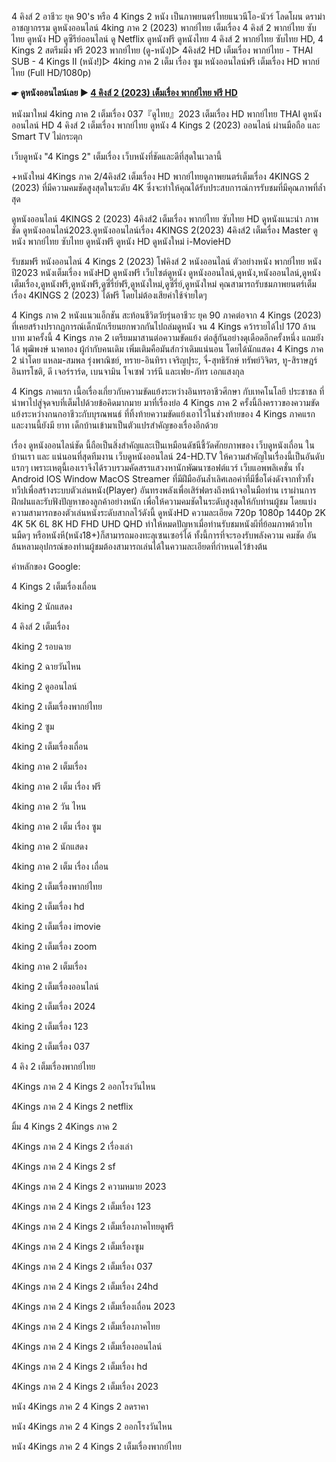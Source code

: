 4 คิงส์ 2 อาชีวะ ยุค 90's หรือ 4 Kings 2 หนัง เป็นภาพยนตร์ไทยแนวนีโอ-นัวร์ โลดโผน ดราม่า อาชญากรรม ดูหนังออนไลน์ 4king ภาค 2 (2023) พากย์ไทย เต็มเรื่อง 4 คิงส์ 2 พากย์ไทย ซับไทย ดูหนัง HD ดูซีรีย์ออนไลน์ ดู Netflix ดูหนังฟรี ดูหนังไทย 4 คิงส์ 2 พากย์ไทย ซับไทย HD, 4 Kings 2 สตรีมมิ่ง ฟรี 2023 พากย์ไทย (ดู-หนัง)▷ 4คิงส์2 HD เต็มเรื่อง พากย์ไทย - THAI SUB - 4 Kings II (หนัง!)▷ 4king ภาค 2 เต็ม เรื่อง ซูม หนังออนไลน์ฟรี เต็มเรื่อง HD พากย์ไทย (Full HD/1080p)

**☛ ดูหนังออนไลน์เลย ▶ [4 คิงส์ 2 (2023) เต็มเรื่อง พากย์ไทย ฟรี HD](https://movieszone.club/th/968232/4-kings-ii.html)**

หนังมาใหม่ 4king ภาค 2 เต็มเรื่อง 037『ดูไทย』2023 เต็มเรื่อง HD พากย์ไทย THAI ดูหนังออนไลน์ HD 4 คิงส์ 2 เต็มเรื่อง พากย์ไทย ดูหนัง 4 Kings 2 (2023) ออนไลน์ ผ่านมือถือ และ Smart TV ไม่กระตุก

เว็บดูหนัง "4 Kings 2" เต็มเรื่อง เว็บหนังที่ชัดและดีที่สุดในเวลานี้

+หนังใหม่ 4Kings ภาค 2/4คิงส์2 เต็มเรื่อง HD พากย์ไทยดูภาพยนตร์เต็มเรื่อง 4KINGS 2 (2023) ที่มีความคมชัดสูงสุดในระดับ 4K ซึ่งจะทำให้คุณได้รับประสบการณ์การรับชมที่มีคุณภาพที่ล้ำสุด

ดูหนังออนไลน์ 4KINGS 2 (2023) 4คิงส์2 เต็มเรื่อง พากย์ไทย ซับไทย HD ดูหนังแนะนำ ภาพชัด ดูหนังออนไลน์2023.ดูหนังออนไลน์เรื่อง 4KINGS 2(2023) 4คิงส์2 เต็มเรื่อง Master ดูหนัง พากย์ไทย ซับไทย ดูหนังฟรี ดูหนัง HD ดูหนังใหม่ i-MovieHD

รับชมฟรี หนังออนไลน์ 4 Kings 2 (2023) โฟคิงส์ 2 หนังออนไลน์ ตัวอย่างหนัง พากย์ไทย หนังปี2023 หนังเต็มเรื่อง หนังHD ดูหนังฟรี เว็บไซต์ดูหนัง ดูหนังออนไลน์,ดูหนัง,หนังออนไลน์,ดูหนังเต็มเรื่อง,ดูหนังฟรี,ดูหนังฟรี,ดูซี่รี่ย์ฟรี,ดูหนังใหม่,ดูซี่รี่ย์,ดูหนังใหม่ คุณสามารถรับชมภาพยนตร์เต็มเรื่อง 4KINGS 2 (2023) ได้ฟรี โดยไม่ต้องเสียค่าใช้จ่ายใดๆ

4 Kings ภาค 2 หนังแนวแอ็กชัน สะท้อนชีวิตวัยรุ่นอาชีวะ ยุค 90 ภาคต่อจาก 4 Kings (2023) ที่เคยสร้างปรากฏการณ์เด็กนักเรียนยกพวกกันไปถล่มดูหนัง จน 4 Kings คว้ารายได้ไป 170 ล้านบาท มาครั้งนี้ 4 Kings ภาค 2 เตรียมมาสานต่อความขัดแย้ง ต่อสู้กันอย่างดุเดือดอีกครั้งหนึ่ง แถมยังได้ พุฒิพงษ์ นาคทอง ผู้กำกับคนเดิม เพิ่มเติมคือมันส์กว่าเดิมแน่นอน โดยได้นักแสดง 4 Kings ภาค 2 นำโดย แหลม-สมพล รุ่งพาณิชย์, ทราย-อินทิรา เจริญปุระ, จี๋-สุทธิรักษ์ ทรัพย์วิจิตร, ทู-สิราษฎร์ อินทรโชติ, ดี เจอร์ราร์ด, เบนจามิน โจเซฟ วาร์นี และเฟย-ภัทร เอกแสงกุล

4 Kings ภาคแรก เนื้อเรื่องเกี่ยวกับความขัดแย้งระหว่างอินทรอาชีวศึกษา กับเทคโนโลยี ประชาชล ที่นำพาไปสู่จุดจบที่เต็มไปด้วยข้อคิดมากมาย มาที่เรื่องย่อ 4 Kings ภาค 2 ครั้งนี้ถึงคราวของความขัดแย้งระหว่างกนกอาชีวะกับบุรณพนธ์ ที่ทิ้งท้ายความขัดแย้งเอาไว้ในช่วงท้ายของ 4 Kings ภาคแรก และงานนี้ยังมี ยาท เด็กบ้านเข้ามาเป็นตัวแปรสำคัญของเรื่องอีกด้วย

เรื่อง ดูหนังออนไลน์ชัด นี้ถือเป็นสิ่งสำคัญและเป็นเหมือนดัชนีชี้วัดศักยภาพของ เว็บดูหนังเถื่อน ในบ้านเรา และ แน่นอนที่สุดทีมงาน เว็บดูหนังออนไลน์ 24-HD.TV ให้ความสำคัญในเรื่องนี้เป็นอันดับแรกๆ เพราะเหตุนี้เองเราจึงได้รวบรวมคัดสรรแสวงหานักพัฒนาซอฟต์แวร์ เว็บแอพพลิเคชั่น ทั้ง Android IOS Window MacOS Streamer ที่มีฝีมืออันล้ำเลิศเลอค่าที่มีชื่อโด่งดังจากทั่วทั้งทวีปเพื่อสร้างระบบตัวเล่นหนัง(Player) อันทรงพลังเพื่อเสิร์ฟตรงถึงหน้าจอในมือท่าน เราผ่านการฝึกฝนและรับฟังปัญหาของลูกค้าอย่างหนัก เพื่อให้ความคมชัดในระดับสูงสุดให้กับท่านผู้ชม โดยแบ่งความสามารถของตัวเล่นหนังระดับสากลไว้ดังนี้ ดูหนังHD ความละเอียด 720p 1080p 1440p 2K 4K 5K 6L 8K HD FHD UHD QHD ทำให้หมดปัญหาเมื่อท่านรับชมหนังผีที่ย้อมภาพด้วยโทนมืดๆ หรือหนังหี(หนัง18+)ก็สามารถมองทะลุเซนเซอร์ได้ ทั้งนี้การที่จะรองรับพลังความ คมชัด อันล้นหลามอุปกรณ์ของท่านผู้ชมต้องสามารถเล่นได้ในความละเอียดที่กำหนดไว้ข้างต้น

คำหลักของ Google:

4 Kings 2 เต็มเรื่องเถื่อน

4king 2 นักแสดง

4 คิงส์ 2 เต็มเรื่อง

4king 2 รอบฉาย

4king 2 ฉายวันไหน

4king 2 ดูออนไลน์

4king 2 เต็มเรื่องพากย์ไทย

4king 2 ซูม

4king 2 เต็มเรื่องเถื่อน

4king ภาค 2 เต็มเรื่อง

4king ภาค 2 เต็ม เรื่อง ฟรี

4king ภาค 2 วัน ไหน

4king ภาค 2 เต็ม เรื่อง ซูม

4king ภาค 2 นักแสดง

4king ภาค 2 เต็ม เรื่อง เถื่อน

4king 2 เต็มเรื่องพากย์ไทย

4king 2 เต็มเรื่อง hd

4king 2 เต็มเรื่อง imovie

4king 2 เต็มเรื่อง zoom

4king ภาค 2 เต็มเรื่อง

4king 2 เต็มเรื่องออนไลน์

4king 2 เต็มเรื่อง 2024

4king 2 เต็มเรื่อง 123

4king 2 เต็มเรื่อง 037

4 คิง 2 เต็มเรื่องพากย์ไทย

4Kings ภาค 2 4 Kings 2 ออกโรงวันไหน

4Kings ภาค 2 4 Kings 2 netflix

มิ้ม 4 Kings 2 4Kings ภาค 2

4Kings ภาค 2 4 Kings 2 เรื่องเล่า

4Kings ภาค 2 4 Kings 2 sf

4Kings ภาค 2 4 Kings 2 ความหมาย 2023

4Kings ภาค 2 4 Kings 2 เต็มเรื่อง 123

4Kings ภาค 2 4 Kings 2 เต็มเรื่องภาคไทยดูฟรี

4Kings ภาค 2 4 Kings 2 เต็มเรื่องซูม

4Kings ภาค 2 4 Kings 2 เต็มเรื่อง 037

4Kings ภาค 2 4 Kings 2 เต็มเรื่อง 24hd

4Kings ภาค 2 4 Kings 2 เต็มเรื่องเถื่อน 2023

4Kings ภาค 2 4 Kings 2 เต็มเรื่องภาคไทย

4Kings ภาค 2 4 Kings 2 เต็มเรื่องออนไลน์

4Kings ภาค 2 4 Kings 2 เต็มเรื่อง hd

4Kings ภาค 2 4 Kings 2 เต็มเรื่อง 2023

หนัง 4Kings ภาค 2 4 Kings 2 ลดราคา

หนัง 4Kings ภาค 2 4 Kings 2 ออกโรงวันไหน

หนัง 4Kings ภาค 2 4 Kings 2 เต็มเรื่องพากย์ไทย

